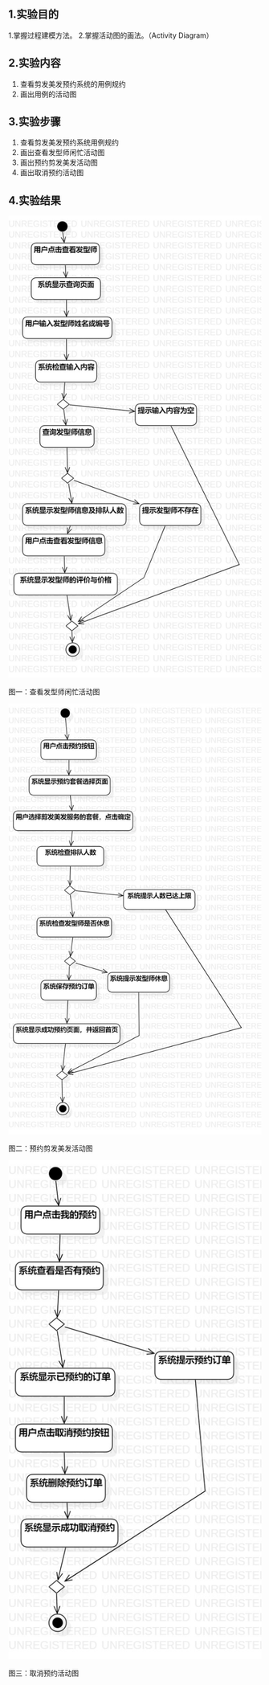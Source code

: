 ## 1.实验目的
 1.掌握过程建模方法。
 2.掌握活动图的画法。（Activity Diagram）

 ## 2.实验内容
 1. 查看剪发美发预约系统的用例规约
 2. 画出用例的活动图

 ## 3.实验步骤
 1. 查看剪发美发预约系统用例规约
 2. 画出查看发型师闲忙活动图
 3. 画出预约剪发美发活动图
 4. 画出取消预约活动图
 ## 4.实验结果
 ![查看发型师闲忙活动图](./查看发型师闲忙活动图.jpg)
 
 图一：查看发型师闲忙活动图

 ![预约剪发美发活动图](./预约剪发美发活动图.jpg)
 
 图二：预约剪发美发活动图

 ![取消预约活动图](./取消预约活动图.jpg)
 
 图三：取消预约活动图
